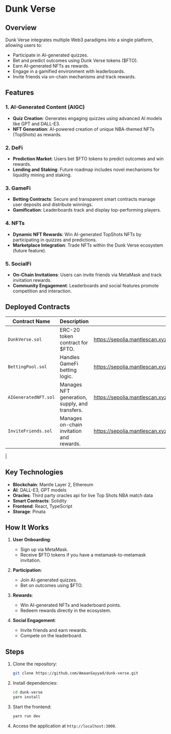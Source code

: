# Dunk Verse

## Overview

Dunk Verse integrates multiple Web3 paradigms into a single platform, allowing users to:
- Participate in AI-generated quizzes.
- Bet and predict outcomes using Dunk Verse tokens ($FTO).
- Earn AI-generated NFTs as rewards.
- Engage in a gamified environment with leaderboards.
- Invite friends via on-chain mechanisms and track rewards.

## Features

### 1. **AI-Generated Content (AIGC)**
- **Quiz Creation**: Generates engaging quizzes using advanced AI models like GPT and DALL-E3.
- **NFT Generation**: AI-powered creation of unique NBA-themed NFTs (TopShots) as rewards.

### 2. **DeFi**
- **Prediction Market**: Users bet $FTO tokens to predict outcomes and win rewards.
- **Lending and Staking**: Future roadmap includes novel mechanisms for liquidity mining and staking.

### 3. **GameFi**
- **Betting Contracts**: Secure and transparent smart contracts manage user deposits and distribute winnings.
- **Gamification**: Leaderboards track and display top-performing players.

### 4. **NFTs**
- **Dynamic NFT Rewards**: Win AI-generated TopShots NFTs by participating in quizzes and predictions.
- **Marketplace Integration**: Trade NFTs within the Dunk Verse ecosystem (future feature).

### 5. **SocialFi**
- **On-Chain Invitations**: Users can invite friends via MetaMask and track invitation rewards.
- **Community Engagement**: Leaderboards and social features promote competition and interaction.

## Deployed Contracts

| Contract Name        | Description                                   | Contract Address                                                                  |
|----------------------|-----------------------------------------------|-----------------------------------------------------------------------------------|
| `DunkVerse.sol`      | ERC-20 token contract for $FTO.               | https://sepolia.mantlescan.xyz/address/0xaF1968db67Dd7161D2AF04917b03240DE638ec15 |
| `BettingPool.sol`    | Handles GameFi betting logic.                 | https://sepolia.mantlescan.xyz/address/0xaD488Cd332034434240828F987d6E6B991D48125 |
| `AIGeneratedNFT.sol` | Manages NFT generation, supply, and transfers.| https://sepolia.mantlescan.xyz/address/0xEa8860639d003c9B746B94d077D6dD5052e7cF5d |
| `InviteFriends.sol`  | Manages on-chain invitation and rewards.      | https://sepolia.mantlescan.xyz/address/0xfA224De740979215a51162d27C0Db1621A4712A9 |
|
## Key Technologies

- **Blockchain**: Mantle Layer 2, Ethereum
- **AI**: DALL-E3, GPT models
- **Oracles**: Third party oracles api for live Top Shots NBA match data
- **Smart Contracts**: Solidity
- **Frontend**: React, TypeScript
- **Storage**: Pinata

## How It Works

1. **User Onboarding**:
   - Sign up via MetaMask.
   - Receive $FTO tokens if you have a metamask-to-metamask invitation.

2. **Participation**:
   - Join AI-generated quizzes.
   - Bet on outcomes using $FTO.

3. **Rewards**:
   - Win AI-generated NFTs and leaderboard points.
   - Redeem rewards directly in the ecosystem.

4. **Social Engagement**:
   - Invite friends and earn rewards.
   - Compete on the leaderboard.

## Steps

1. Clone the repository:
   ```bash
   git clone https://github.com/AmaanSayyad/dunk-verse.git
   ```
2. Install dependencies:
   ```bash
   cd dunk-verse
   yarn install
   ```
3. Start the frontend:
   ```bash
   yarn run dev
   ```
4. Access the application at `http://localhost:3000`.
